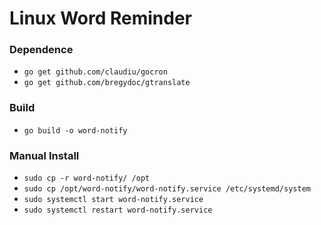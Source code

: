 # Linux Word Reminder

### Dependence
- `go get github.com/claudiu/gocron`
- `go get github.com/bregydoc/gtranslate`

### Build
- `go build -o word-notify`

### Manual Install
- `sudo cp -r word-notify/ /opt`
- `sudo cp /opt/word-notify/word-notify.service /etc/systemd/system`
- `sudo systemctl start word-notify.service`
- `sudo systemctl restart word-notify.service`
